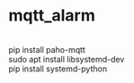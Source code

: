 # mqtt_alarm<br>
<br>
pip install paho-mqtt<br>
sudo apt install libsystemd-dev<br>
pip install systemd-python<br>
 
